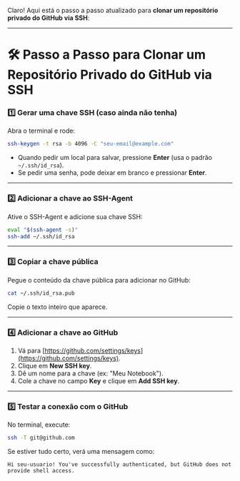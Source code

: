 Claro! Aqui está o passo a passo atualizado para **clonar um repositório privado do GitHub via SSH**:

---

# **🛠️ Passo a Passo para Clonar um Repositório Privado do GitHub via SSH**

### **1️⃣ Gerar uma chave SSH (caso ainda não tenha)**
Abra o terminal e rode:

```sh
ssh-keygen -t rsa -b 4096 -C "seu-email@example.com"
```

- Quando pedir um local para salvar, pressione **Enter** (usa o padrão `~/.ssh/id_rsa`).
- Se pedir uma senha, pode deixar em branco e pressionar **Enter**.

---

### **2️⃣ Adicionar a chave ao SSH-Agent**
Ative o SSH-Agent e adicione sua chave SSH:

```sh
eval "$(ssh-agent -s)"
ssh-add ~/.ssh/id_rsa
```

---

### **3️⃣ Copiar a chave pública**
Pegue o conteúdo da chave pública para adicionar no GitHub:

```sh
cat ~/.ssh/id_rsa.pub
```

Copie o texto inteiro que aparece.

---

### **4️⃣ Adicionar a chave ao GitHub**
1. Vá para [https://github.com/settings/keys](https://github.com/settings/keys).
2. Clique em **New SSH key**.
3. Dê um nome para a chave (ex: "Meu Notebook").
4. Cole a chave no campo **Key** e clique em **Add SSH key**.

---

### **5️⃣ Testar a conexão com o GitHub**
No terminal, execute:

```sh
ssh -T git@github.com
```

Se estiver tudo certo, verá uma mensagem como:

```
Hi seu-usuario! You've successfully authenticated, but GitHub does not provide shell access.
```